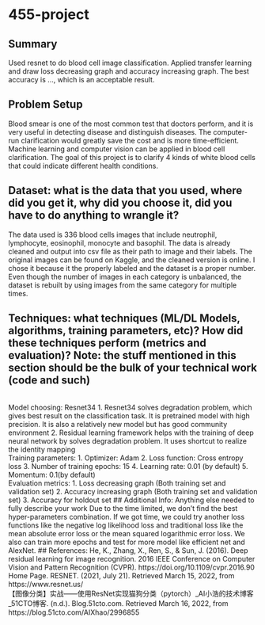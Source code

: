 # 455-project
## Summary
Used resnet to do blood cell image classification. Applied transfer learning and draw loss decreasing graph and accuracy increasing graph. The best accuracy is …, which is an acceptable result. 

## Problem Setup
Blood smear is one of the most common test that doctors perform, and it is very useful in detecting disease and distinguish diseases. The computer-run clarification would greatly save the cost and is more time-efficient. Machine learning and computer vision can be applied in blood cell clarification. 
The goal of this project is to clarify 4 kinds of white blood cells that could indicate different health conditions. 

## Dataset: what is the data that you used, where did you get it, why did you choose it, did you have to do anything to wrangle it?
The data used is 336 blood cells images that include neutrophil, lymphocyte, eosinophil, monocyte and basophil. The data is already cleaned and output into csv file as their path to image and their labels. The original images can be found on Kaggle, and the cleaned version is online. I chose it because it the properly labeled and the dataset is a proper number. Even though the number of images in each category is unbalanced, the dataset is rebuilt by using images from the same category for multiple times. 

## Techniques: what techniques (ML/DL Models, algorithms, training parameters, etc)? How did these techniques perform (metrics and evaluation)? Note: the stuff mentioned in this section should be the bulk of your technical work (code and such)
<br />
Model choosing: Resnet34
1. Resnet34 solves degradation problem, which gives best result on the classification task. It is pretrained model with high precision. It is also a relatively new model but has good community environment
2. Residual learning framework helps with the training of deep neural network by solves degradation problem. It uses shortcut to realize the identity mapping
<br />
Training parameters:
1.	Optimizer: Adam
2.	Loss function: Cross entropy loss
3.	Number of training epochs: 15
4.	Learning rate: 0.01 (by default)
5.	Momentum: 0.1(by default)
<br />
Evaluation metrics:
1.	Loss decreasing graph (Both training set and validation set)
2.	Accuracy increasing graph (Both training set and validation set)
3.	Accuracy for holdout set
## Additional Info: Anything else needed to fully describe your work
Due to the time limited, we don’t find the best hyper-parameters combination. If we got time, we could try another loss functions like the negative log likelihood loss and traditional loss like the mean absolute error loss or the mean squared logarithmic error loss. We also can train more epochs and test for more model like efficient net and AlexNet.
## References: 
He, K., Zhang, X., Ren, S., & Sun, J. (2016). Deep residual learning for image recognition. 2016 IEEE Conference on Computer Vision and Pattern Recognition (CVPR). https://doi.org/10.1109/cvpr.2016.90 
<br />
Home Page. RESNET. (2021, July 21). Retrieved March 15, 2022, from https://www.resnet.us/ 
<br />
【图像分类】实战——使用ResNet实现猫狗分类（pytorch）_AI小浩的技术博客_51CTO博客. (n.d.). Blog.51cto.com. Retrieved March 16, 2022, from https://blog.51cto.com/AIXhao/2996855
